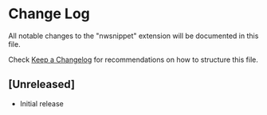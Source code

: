 # Change Log
All notable changes to the "nwsnippet" extension will be documented in this file.

Check [Keep a Changelog](http://keepachangelog.com/) for recommendations on how to structure this file.

## [Unreleased]
- Initial release